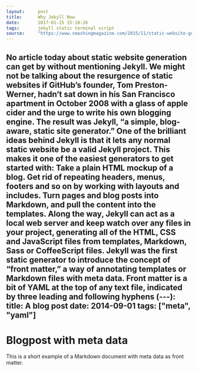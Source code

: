 ```yaml
---
layout:     post
title:      Why Jekyll Now
date:       2017-01-25 15:18:26
tags:       jekyll static terminal script
source:     "https://www.smashingmagazine.com/2015/11/static-website-generators-jekyll-middleman-roots-hugo-review/"
---
```


No article today about static website generation can get by without mentioning Jekyll.
We might not be talking about the resurgence of static websites if GitHub’s founder, Tom Preston-Werner, hadn’t sat down in his San Francisco apartment in October 2008 with a glass of apple cider and the urge to write his own blogging engine.
The result was Jekyll, “a simple, blog-aware, static site generator.”
One of the brilliant ideas behind Jekyll is that it lets any normal static website be a valid Jekyll project. This makes it one of the easiest generators to get started with:
Take a plain HTML mockup of a blog.
Get rid of repeating headers, menus, footers and so on by working with layouts and includes.
Turn pages and blog posts into Markdown, and pull the content into the templates.
Along the way, Jekyll can act as a local web server and keep watch over any files in your project, generating all of the HTML, CSS and JavaScript files from templates, Markdown, Sass or CoffeeScript files.
Jekyll was the first static generator to introduce the concept of “front matter,” a way of annotating templates or Markdown files with meta data. Front matter is a bit of YAML at the top of any text file, indicated by three leading and following hyphens (---):
title: A blog post
date: 2014-09-01
tags: ["meta", "yaml"]
---

# Blogpost with meta data

This is a short example of a Markdown document with meta data as front matter.